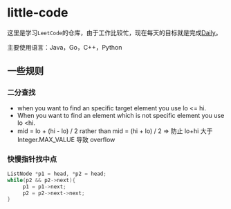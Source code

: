# little-code

这里是学习`LeetCode`的仓库，由于工作比较忙，现在每天的目标就是完成[Daily](leetcode/README.md)。

主要使用语言：Java，Go，C++，Python

## 一些规则

### 二分查找

- when you want to find an specific target element you use lo <= hi.
- When you want to find an element which is not specific element you use lo <hi.
- mid = lo + (hi - lo) / 2 rather than mid = (hi + lo) / 2 => 防止 lo+hi 大于 Integer.MAX_VALUE 导致 overflow

### 快慢指针找中点

```cpp
ListNode *p1 = head, *p2 = head;
while(p2 && p2->next){
     p1 = p1->next;
     p2 = p2->next->next;
}
```
